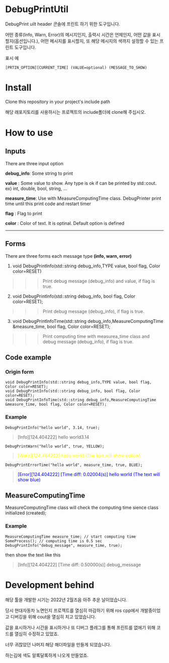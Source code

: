 # DebugPrintUtil
DebugPrint uilt header
콘솔에 프린트 하기 위한 도구입니다.

어떤 종류(Info, Warn, Error)의 메시지인지, 출력시 시간은 언제인지, 어떤 값을 표시할지(옵션입니다.), 어떤 메시지를 표시할지, 또 해당 메시지의 색까지 설정할 수 있는 프린트 도구입니다.

표시 예
```
[PRTIN_OPTION][CURRENT_TIME] (VALUE=optional) (MESSAGE_TO_SHOW)
```
# Install

Clone this repository in your project's include path

해당 래포지토리를 사용하시는 프로젝트의 include폴더에 clone해 주십시오.

# How to use
## Inputs
There are three input option

**debug_info**: Some string to print

**value** : Some value to show. Any type is ok if can be printed by std::cout. ex) int, double, bool, string, ...

**measure_time**: Use with MeasureComputingTime class. DebugPrinter print time until this print code and restart timer

**flag**  : Flag to print 

**color** : Color of text. It is optinal. Default option is defined

---
## Forms

There are three forms each message type **(info, warn, error)**
1. void DebugPrintInfo(std::string debug_info,TYPE value, bool flag, Color color=RESET)

>>>Print debug message (debug_info) and value, if flag is true. 

2. void DebugPrintInfo(std::string debug_info, bool flag, Color color=RESET);

>>>Print debug message (debug_info), if flag is true. 

3. void DebugPrintInfoTime(std::string debug_info,MeasureComputingTime &measure_time, bool flag, Color color=RESET);

>>>Print computing time with measurea_time class and debug message (debug_info), if flag is true. 

## Code example

### Origin form
```
void DebugPrintInfo(std::string debug_info,TYPE value, bool flag, Color color=RESET);
void DebugPrintInfo(std::string debug_info, bool flag, Color color=RESET);
void DebugPrintInfoTime(std::string debug_info,MeasureComputingTime &measure_time, bool flag, Color color=RESET);
```

### Example
```
DebugPrintInfo("hello world", 3.14, true);
```
>[Info][124.404222] hello world3.14
```
DebugPrintWarn("hello world", true, YELLOW);
```
><span style="color:yellow">[Warn][124.404222] hello world (The text will show yellow)</span>
```
DebugPrintErrorTime("hello world", measure_time, true, BLUE);
```
><span style="color:blue">[Error][124.404222] [Time diff: 0.02004(s)] hello world (The text will show blue)</span>


## MeasureComputingTime

MeasureComputingTime class will check the computing time sience class initialized (created);
### Example
```
MeasureComputingTime measure_time; // start computing time
SomeProcess(); // computing time is 0.5 sec
DebugPrintInfo("debug_message", measure_time, true);
```

then show the text like this
> [Info][124.404222] [Time diff: 0.50000(s)] debug_message

# Development behind
해당 툴을 개발한 시기는 2022년 2월즈음 아주 추운 날이었습니다.

당시 현대자동차 노면인지 프로젝트를 열심히 마감하기 위해 ros cpp에서 개발중이었고 디버깅을 위해 cout을 열심히 치고 있었습니다.

값을 표시하거나 시간을 표시하거나 또 디버그 플레그를 통해 프린트를 없에기 위해 코드를 열심히 수정하고 있었죠.

너무 귀찮았던 나머지 해당 해더파일을 만들게 되었습니다.

하는김에 색도 알록달록하게 나오게 만들었죠.